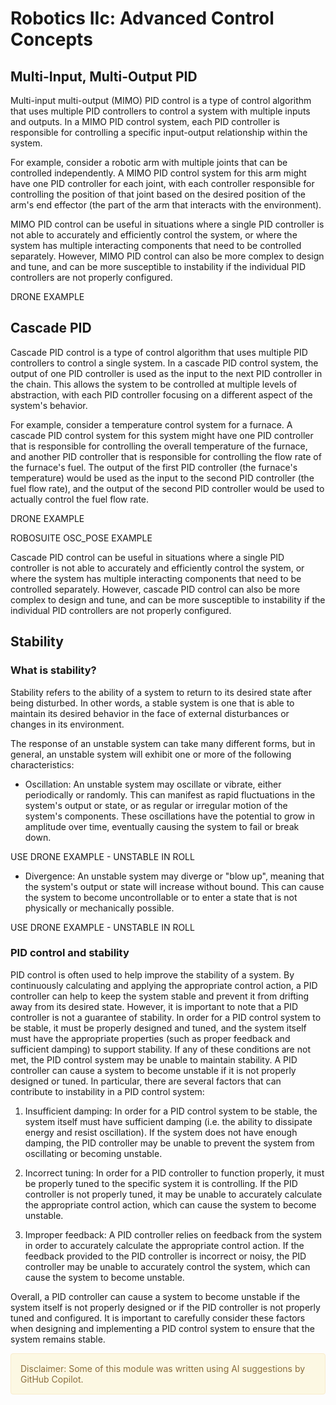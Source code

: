 # Robotics IIc: Advanced Control Concepts 

## Multi-Input, Multi-Output PID

Multi-input multi-output (MIMO) PID control is a type of control algorithm that uses multiple PID controllers to control a system with multiple inputs and outputs. In a MIMO PID control system, each PID controller is responsible for controlling a specific input-output relationship within the system.

For example, consider a robotic arm with multiple joints that can be controlled independently. A MIMO PID control system for this arm might have one PID controller for each joint, with each controller responsible for controlling the position of that joint based on the desired position of the arm's end effector (the part of the arm that interacts with the environment).

MIMO PID control can be useful in situations where a single PID controller is not able to accurately and efficiently control the system, or where the system has multiple interacting components that need to be controlled separately. However, MIMO PID control can also be more complex to design and tune, and can be more susceptible to instability if the individual PID controllers are not properly configured.

DRONE EXAMPLE

## Cascade PID

Cascade PID control is a type of control algorithm that uses multiple PID controllers to control a single system. In a cascade PID control system, the output of one PID controller is used as the input to the next PID controller in the chain. This allows the system to be controlled at multiple levels of abstraction, with each PID controller focusing on a different aspect of the system's behavior.

For example, consider a temperature control system for a furnace. A cascade PID control system for this system might have one PID controller that is responsible for controlling the overall temperature of the furnace, and another PID controller that is responsible for controlling the flow rate of the furnace's fuel. The output of the first PID controller (the furnace's temperature) would be used as the input to the second PID controller (the fuel flow rate), and the output of the second PID controller would be used to actually control the fuel flow rate.

DRONE EXAMPLE

ROBOSUITE OSC_POSE EXAMPLE

Cascade PID control can be useful in situations where a single PID controller is not able to accurately and efficiently control the system, or where the system has multiple interacting components that need to be controlled separately. However, cascade PID control can also be more complex to design and tune, and can be more susceptible to instability if the individual PID controllers are not properly configured.

## Stability

### What is stability?

Stability refers to the ability of a system to return to its desired state after being disturbed. In other words, a stable system is one that is able to maintain its desired behavior in the face of external disturbances or changes in its environment.

The response of an unstable system can take many different forms, but in general, an unstable system will exhibit one or more of the following characteristics:

- Oscillation: An unstable system may oscillate or vibrate, either periodically or randomly. This can manifest as rapid fluctuations in the system's output or state, or as regular or irregular motion of the system's components. These oscillations have the potential to grow in amplitude over time, eventually causing the system to fail or break down.

USE DRONE EXAMPLE - UNSTABLE IN ROLL

- Divergence: An unstable system may diverge or "blow up", meaning that the system's output or state will increase without bound. This can cause the system to become uncontrollable or to enter a state that is not physically or mechanically possible.

USE DRONE EXAMPLE - UNSTABLE IN ROLL

### PID control and stability

PID control is often used to help improve the stability of a system. By continuously calculating and applying the appropriate control action, a PID controller can help to keep the system stable and prevent it from drifting away from its desired state. However, it is important to note that a PID controller is not a guarantee of stability. In order for a PID control system to be stable, it must be properly designed and tuned, and the system itself must have the appropriate properties (such as proper feedback and sufficient damping) to support stability. If any of these conditions are not met, the PID control system may be unable to maintain stability. A PID controller can cause a system to become unstable if it is not properly designed or tuned. In particular, there are several factors that can contribute to instability in a PID control system:

1. Insufficient damping: In order for a PID control system to be stable, the system itself must have sufficient damping (i.e. the ability to dissipate energy and resist oscillation). If the system does not have enough damping, the PID controller may be unable to prevent the system from oscillating or becoming unstable.

1. Incorrect tuning: In order for a PID controller to function properly, it must be properly tuned to the specific system it is controlling. If the PID controller is not properly tuned, it may be unable to accurately calculate the appropriate control action, which can cause the system to become unstable.

1. Improper feedback: A PID controller relies on feedback from the system in order to accurately calculate the appropriate control action. If the feedback provided to the PID controller is incorrect or noisy, the PID controller may be unable to accurately control the system, which can cause the system to become unstable.

Overall, a PID controller can cause a system to become unstable if the system itself is not properly designed or if the PID controller is not properly tuned and configured. It is important to carefully consider these factors when designing and implementing a PID control system to ensure that the system remains stable.



<div style="padding: 15px; border: 1px solid transparent; border-color: transparent; margin-bottom: 20px; border-radius: 4px; color: #8a6d3b;; background-color: #fcf8e3; border-color: #faebcc;">
Disclaimer: Some of this module was written using AI suggestions by GitHub Copilot.   
</div>